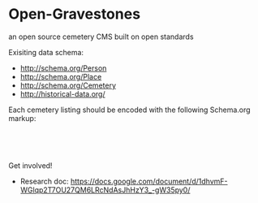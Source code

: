 Open-Gravestones
================

an open source cemetery CMS built on open standards

Exisiting data schema:
* http://schema.org/Person
* http://schema.org/Place
* http://schema.org/Cemetery
* http://historical-data.org/

Each cemetery listing should be encoded with the following Schema.org markup:

<pre>
<div itemscope itemtype="http://schema.org/Type" itemid="http://schema.org/Cemetery">
   <link itemprop="subClassOf" href="http://schema.org/CivicStructure"/>
</div>
</pre>

Get involved!
* Research doc: https://docs.google.com/document/d/1dhvmF-WGlqp2T7OU27QM6LRcNdAsJhHzY3_-gW35py0/
